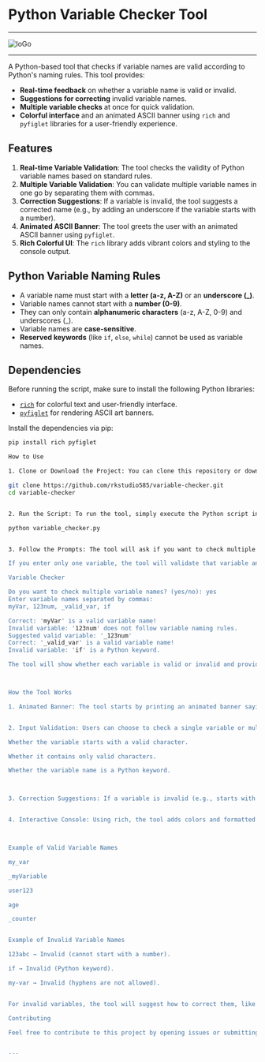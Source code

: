 # Python Variable Checker Tool

---

![loGo](logo/logo.webp)

---

A Python-based tool that checks if variable names are valid according to Python's naming rules. This tool provides:
- **Real-time feedback** on whether a variable name is valid or invalid.
- **Suggestions for correcting** invalid variable names.
- **Multiple variable checks** at once for quick validation.
- **Colorful interface** and an animated ASCII banner using `rich` and `pyfiglet` libraries for a user-friendly experience.

## Features

1. **Real-time Variable Validation**: The tool checks the validity of Python variable names based on standard rules.
2. **Multiple Variable Validation**: You can validate multiple variable names in one go by separating them with commas.
3. **Correction Suggestions**: If a variable is invalid, the tool suggests a corrected name (e.g., by adding an underscore if the variable starts with a number).
4. **Animated ASCII Banner**: The tool greets the user with an animated ASCII banner using `pyfiglet`.
5. **Rich Colorful UI**: The `rich` library adds vibrant colors and styling to the console output.

## Python Variable Naming Rules

- A variable name must start with a **letter (a-z, A-Z)** or an **underscore (_)**.
- Variable names cannot start with a **number (0-9)**.
- They can only contain **alphanumeric characters** (a-z, A-Z, 0-9) and underscores (_).
- Variable names are **case-sensitive**.
- **Reserved keywords** (like `if`, `else`, `while`) cannot be used as variable names.

## Dependencies

Before running the script, make sure to install the following Python libraries:
- [`rich`](https://github.com/Textualize/rich) for colorful text and user-friendly interface.
- [`pyfiglet`](https://github.com/pwaller/pyfiglet) for rendering ASCII art banners.

Install the dependencies via pip:

```bash
pip install rich pyfiglet

How to Use

1. Clone or Download the Project: You can clone this repository or download the Python script to your local machine.

git clone https://github.com/rkstudio585/variable-checker.git
cd variable-checker


2. Run the Script: To run the tool, simply execute the Python script in your terminal:

python variable_checker.py


3. Follow the Prompts: The tool will ask if you want to check multiple variable names at once. If you choose yes, you'll be asked to input the variable names, separated by commas.

If you enter only one variable, the tool will validate that variable and provide feedback. Here’s an example interaction:

Variable Checker

Do you want to check multiple variable names? (yes/no): yes
Enter variable names separated by commas:
myVar, 123num, _valid_var, if

Correct: 'myVar' is a valid variable name!
Invalid variable: '123num' does not follow variable naming rules.
Suggested valid variable: '_123num'
Correct: '_valid_var' is a valid variable name!
Invalid variable: 'if' is a Python keyword.

The tool will show whether each variable is valid or invalid and provide suggestions where possible.



How the Tool Works

1. Animated Banner: The tool starts by printing an animated banner saying "Variable Checker" using pyfiglet.


2. Input Validation: Users can choose to check a single variable or multiple variables at once. The tool then validates each variable based on Python’s rules:

Whether the variable starts with a valid character.

Whether it contains only valid characters.

Whether the variable name is a Python keyword.



3. Correction Suggestions: If a variable is invalid (e.g., starts with a number or contains invalid characters), the tool provides a suggestion for how to fix the name.


4. Interactive Console: Using rich, the tool adds colors and formatted output for better readability and interaction.



Example of Valid Variable Names

my_var

_myVariable

user123

age

_counter


Example of Invalid Variable Names

123abc → Invalid (cannot start with a number).

if → Invalid (Python keyword).

my-var → Invalid (hyphens are not allowed).


For invalid variables, the tool will suggest how to correct them, like _123abc instead of 123abc.

Contributing

Feel free to contribute to this project by opening issues or submitting pull requests.


---

